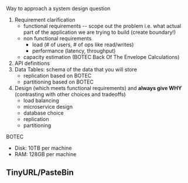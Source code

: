 Way to approach a system design question
1. Requirement clarification
   * functional requirements -- scope out the problem i.e. what actual part of the application we are trying to build (create boundary!)
   * non functional requirements
     * load (# of users, # of ops like read/writes)
     * performance (latency, throughput)
   * capacity estimation (BOTEC Back Of The Envelope Calculations)
2. API definitions
3. Data Tables: schema of the data that you will store
   * replication based on BOTEC
   * partitioning based on BOTEC
4. Design (which meets functional requirements) and **always give WHY** (contrasting with other choices and tradeoffs)
   * load balancing
   * microservice design
   * database choice
   * replication
   * partitioning

BOTEC
* Disk: 10TB per machine 
* RAM: 128GB per machine

## TinyURL/PasteBin

